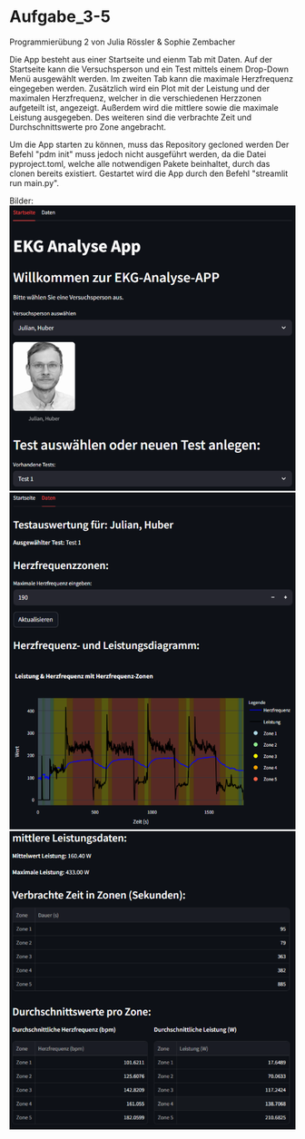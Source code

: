 # Aufgabe_3-5
Programmierübung 2 von Julia Rössler &amp; Sophie Zembacher

Die App besteht aus einer Startseite und eienm Tab mit Daten. Auf der Startseite kann die Versuchsperson und ein Test mittels einem Drop-Down Menü ausgewählt werden. Im zweiten Tab kann die maximale Herzfrequenz eingegeben werden. Zusätzlich wird ein Plot mit der Leistung und der maximalen Herzfrequenz, welcher in die verschiedenen Herzzonen aufgeteilt ist, angezeigt. Außerdem wird die mittlere sowie die maximale Leistung ausgegeben. Des weiteren sind die verbrachte Zeit und Durchschnittswerte pro Zone angebracht.

Um die App starten zu können, muss das Repository gecloned werden Der Befehl "pdm init" muss jedoch nicht ausgeführt werden, da die Datei pyproject.toml, welche alle notwendigen Pakete beinhaltet, durch das clonen bereits existiert. Gestartet wird die App durch den Befehl "streamlit run main.py". 


Bilder:
![alt text](screenshot1.png)
![alt text](screenshot2.png)
![alt text](screenshot3.png)

